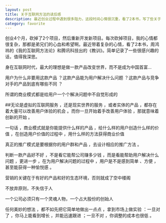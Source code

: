 ```yaml
---
layout: post
title: 关于互联网方法的读后感
description: 最近创业过程中遇到很多阻力，这段时间心情很沉重，看了2本书，写了些关于互联网的一些感悟和摘抄的一些语句
category: favorite
---
```


创业4个月，砍掉了2个项目，然后重新开发新项目。每次砍掉项目，我的心情都很复杂，那都是弟兄们的心血和希望啊。最近带着复杂的心情，看了2本书，周鸿祎的《我的互联网方法论》和腾讯科技出的《教训》。简单记录了一些很感兴趣的话，值得我深思。

身在互联网时代，最大的理想是做一款产品改变世界，而不是成为中国首富…

用户为什么非要用这款产品 ？这款产品能为用户解决什么问题 ？这款产品与竞争对手的产品到底有哪些不同 ？

所谓的商业模式都是给用户一个个解决问题中不自觉形成的

##无论是虚拟的互联网服务 ，还是现实世界的服务 ，或者实体的产品 ，都存在着大量可以改善用户体验的机会 。而你一旦开始着手改善用户体验 ，那就意味着创新的开始 。

一句话 ，商业模式就是你能提供什么样的产品 ，给什么样的用户创造什么样的价值 ，在创造用户价值的过程中 ，用什么样的方法获得商业价值 

真正的推广模式是要根据你的用户群和产品 ，去设计相应的推广方法 。

判断一款产品好不好 ，不是看它能帮公司赚多少钱 ，而是看能帮助用户解决什么问题 ，更进一步 ，在为用户解决问题的过程中 ，用户是不是感到简单 、方便 ，甚至能获得一种愉悦感 。

营销的关键在于有好的产品和好的生态环境，否则就成了空中楼阁

不放弃原则，不失信于人

一个公司必须只有一个灵魂人物，一个占大股份的创始人

任何美妙的想法 ，都不如先把它简单地做出一点点 ，拿到市场上做实验 ：一旦对了 ，你马上能看到增长 ，并能迅速跟进 ；一旦不对 ，你调整的成本也很低 。